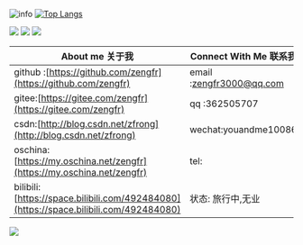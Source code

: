 ![info](https://github-readme-stats.vercel.app/api?username=zengfr&show_icons=true&hide=prs&hide_border=true&count_private=true&theme=default_repocard&include_all_commits=true&hide_title=false&hide_rank=false)
[![Top Langs](https://github-readme-stats.vercel.app/api/top-langs/?username=zengfr&hide_border=true&layout=compact&text_color=151515&bg_color=fefefe&hide_title=false&card_width=210&&hide=html,css)](https://github.com/zengfr)

<p>
<img src="http://github-profile-summary-cards.vercel.app/api/cards/profile-details?username=zengfr&theme=transparent" />
<img src="https://github-readme-streak-stats.herokuapp.com/?user=zengfr&hide_border=true&card_width=338&theme=transparent" />
<img src="http://github-profile-summary-cards.vercel.app/api/cards/stats?username=zengfr&theme=transparent" />
</p>

| About me 关于我  | Connect With Me 联系我           |
| ------- | ---------------- |
| github :[https://github.com/zengfr](https://github.com/zengfr)    | email :zengfr3000@qq.com |
| gitee:[https://gitee.com/zengfr](https://gitee.com/zengfr)    | qq    :362505707 |
| csdn:[http://blog.csdn.net/zfrong](http://blog.csdn.net/zfrong)    | wechat:youandme10086 |
| oschina:[https://my.oschina.net/zengfr](https://my.oschina.net/zengfr)    | tel: |
| bilibili:[https://space.bilibili.com/492484080](https://space.bilibili.com/492484080) | 状态: 旅行中,无业 |
<img src="https://visitor-badge.laobi.icu/badge?page_id=zengfr" id="counter"/>

<!--
**zengfr/zengfr** is a ✨ _special_ ✨ repository because its `README.md` (this file) appears on your GitHub profile.
### About me 关于我
- [https://github.com/zengfr](https://github.com/zengfr)
- [https://gitee.com/zengfr](https://gitee.com/zengfr)
- [http://blog.csdn.net/zfrong](http://blog.csdn.net/zfrong)
- [https://my.oschina.net/zengfr](https://my.oschina.net/zengfr)
### Connect With Me 联系我
- email :zengfr3000@qq.com
- qq    :362505707
- wechat:youandme10086
Here are some ideas to get you started:

- 🔭 I’m currently working on ...
- 🌱 I’m currently learning ...
- 👯 I’m looking to collaborate on ...
- 🤔 I’m looking for help with ...
- 💬 Ask me about ...
- 📫 How to reach me: ...
- 😄 Pronouns: ...
- ⚡ Fun fact: ...
-->
